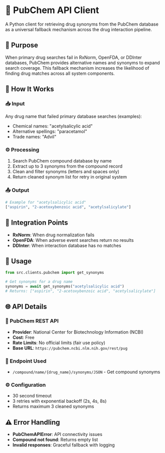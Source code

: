 # 🧪 PubChem API Client

A Python client for retrieving drug synonyms from the PubChem database as a universal fallback mechanism across the drug interaction pipeline.

## 🎯 Purpose

When primary drug searches fail in RxNorm, OpenFDA, or DDInter databases, PubChem provides alternative names and synonyms to expand search coverage. This fallback mechanism increases the likelihood of finding drug matches across all system components.

## 🔄 How It Works

### 📥 Input
Any drug name that failed primary database searches (examples):
- Chemical names: "acetylsalicylic acid"
- Alternative spellings: "paracetamol"
- Trade names: "Advil"

### ⚙️ Processing
1. Search PubChem compound database by name
2. Extract up to 3 synonyms from the compound record
3. Clean and filter synonyms (letters and spaces only)
4. Return cleaned synonym list for retry in original system

### 📤 Output
```python
# Example for "acetylsalicylic acid"
["aspirin", "2-acetoxybenzoic acid", "acetylsalicylate"]
```

## 🔄 Integration Points

- **RxNorm**: When drug normalization fails
- **OpenFDA**: When adverse event searches return no results
- **DDInter**: When interaction database has no matches

## 🚀 Usage

```python
from src.clients.pubchem import get_synonyms

# Get synonyms for a drug name
synonyms = await get_synonyms("acetylsalicylic acid")
# Returns: ["aspirin", "2-acetoxybenzoic acid", "acetylsalicylate"]
```

## 🌐 API Details

### 🏥 PubChem REST API
- **Provider**: National Center for Biotechnology Information (NCBI)
- **Cost**: Free
- **Rate Limits**: No official limits (fair use policy)
- **Base URL**: `https://pubchem.ncbi.nlm.nih.gov/rest/pug`

### 🔗 Endpoint Used
- `/compound/name/{drug_name}/synonyms/JSON` - Get compound synonyms

### ⚙️ Configuration
- 30 second timeout
- 3 retries with exponential backoff (2s, 4s, 8s)
- Returns maximum 3 cleaned synonyms

## ⚠️ Error Handling

- **PubChemAPIError**: API connectivity issues
- **Compound not found**: Returns empty list
- **Invalid responses**: Graceful fallback with logging
